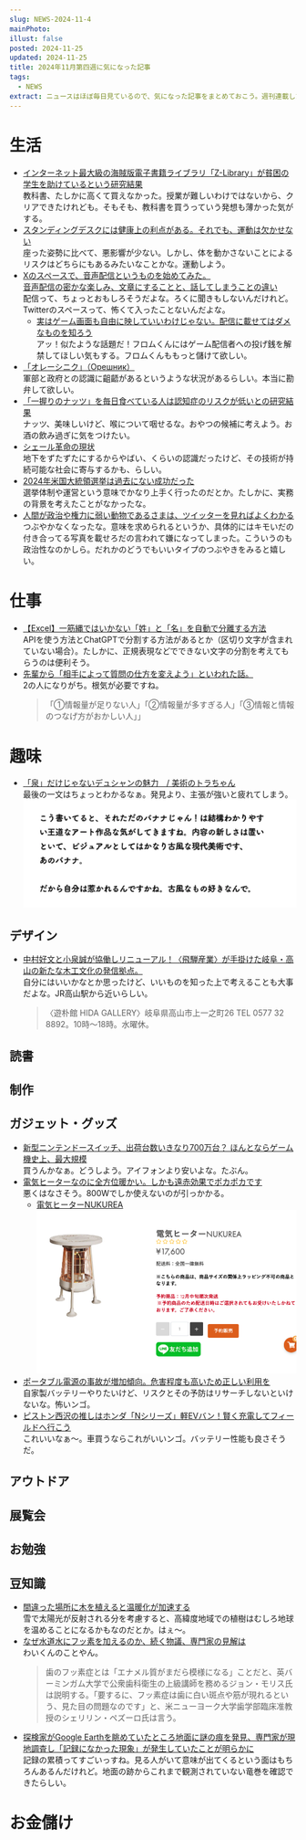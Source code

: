 ```yaml
---
slug: NEWS-2024-11-4
mainPhoto: 
illust: false
posted: 2024-11-25
updated: 2024-11-25
title: 2024年11月第四週に気になった記事
tags:
  - NEWS
extract: ニュースはほぼ毎日見ているので、気になった記事をまとめておこう。週刊連載したい。
---
```

# 生活

- [インターネット最大級の海賊版電子書籍ライブラリ「Z-Library」が貧困の学生を助けているという研究結果](https://gigazine.net/news/20241122-z-library-poverty/)  
  教科書、たしかに高くて買えなかった。授業が難しいわけではないから、クリアできたけれども。そもそも、教科書を買うっていう発想も薄かった気がする。
- [スタンディングデスクには健康上の利点がある。それでも、運動は欠かせない](https://wired.jp/article/standing-desk-health-benefits/)  
  座った姿勢に比べて、悪影響が少ない。しかし、体を動かさないことによるリスクはどちらにもあるみたいなことかな。運動しよう。
- [Xのスペースで、音声配信というものを始めてみた。](https://blog.tinect.jp/?p=88267)  
  [音声配信の密かな楽しみ、文章にすることと、話してしまうことの違い](https://goldhead.hatenablog.com/entry/2024/11/21/162008)  
  配信って、ちょっとおもしろそうだよな。ろくに聞きもしないんだけれど。Twitterのスペースって、怖くて入ったことないんだよな。
    - [実はゲーム画面も自由に映していいわけじゃない。配信に載せてはダメなものを知ろう](https://pc.watch.impress.co.jp/docs/column/haishin_shugyousou/1641328.html)  
      アッ！似たような話題だ！フロムくんにはゲーム配信者への投げ銭を解禁してほしい気もする。フロムくんももっと儲けて欲しい。
- [「オレーシニク」（Орешник）](http://finalvent.cocolog-nifty.com/fareastblog/2024/11/post-57d24a.html)  
  軍部と政府との認識に齟齬があるというような状況があるらしい。本当に勘弁して欲しい。
- [「一握りのナッツ」を毎日食べている人は認知症のリスクが低いとの研究結果](https://gigazine.net/news/20241123-eating-nuts-lower-risk-dementia/)  
  ナッツ、美味しいけど、喉について咽せるな。おやつの候補に考えよう。お酒の飲み過ぎに気をつけたい。
- [シェール革命の現状](http://finalvent.cocolog-nifty.com/fareastblog/2024/11/post-258d01.html)  
  地下をずたずたにするからやばい、くらいの認識だったけど、その技術が持続可能な社会に寄与するかも、らしい。
- [2024年米国大統領選挙は過去にない成功だった](http://finalvent.cocolog-nifty.com/fareastblog/2024/11/post-f65a1a.html)  
  選挙体制や運営という意味でかなり上手く行ったのだとか。たしかに、実務の背景を考えたことがなかったな。
- [人間が政治や権力に弱い動物であるさまは、ツイッターを見ればよくわかる](https://p-shirokuma.hatenadiary.com/entry/20241128/1732798800)  
  つぶやかなくなったな。意味を求められるというか、具体的にはキモいだの付き合ってる写真を載せろだの言われて嫌になってしまった。こういうのも政治性なのかしら。だれかのどうでもいいタイプのつぶやきをみると嬉しい。

# 仕事

- [【Excel】一筋縄ではいかない「姓」と「名」を自動で分離する方法](https://atmarkit.itmedia.co.jp/ait/articles/2411/25/news020.html)  
  APIを使う方法とChatGPTで分割する方法があるとか（区切り文字が含まれていない場合）。たしかに、正規表現などでできない文字の分割を考えてもらうのは便利そう。
- [先輩から「相手によって質問の仕方を変えよう」といわれた話。](https://blog.tinect.jp/?p=88314)  
  2の人になりがち。根気が必要ですね。  
  > 「①情報量が足りない人」「②情報量が多すぎる人」「③情報と情報のつなげ方がおかしい人」」

# 趣味

- [「泉」だけじゃないデュシャンの魅力　/ 美術のトラちゃん](https://www.cinra.net/article/202411-bijyutsunotorachan71_htrmmcl)  
  最後の一文はちょっとわかるなぁ。発見より、主張が強いと疲れてしまう。  
  ![古風なもの好きなんで。](../../images/news/2024-11-25-NEWS/02.png)

## デザイン

- [中村好文と小泉誠が協働しリニューアル！〈飛騨産業〉が手掛けた岐阜・高山の新たな木工文化の発信拠点。](https://casabrutus.com/categories/design/428699)  
  自分にはいいかなとか思ったけど、いいものを知った上で考えることも大事だよな。JR高山駅から近いらしい。  
  > 〈遊朴館 HIDA GALLERY〉岐阜県高山市上一之町26 TEL 0577 32 8892。10時〜18時。水曜休。

## 読書

## 制作

## ガジェット・グッズ

- [新型ニンテンドースイッチ、出荷台数いきなり700万台？ ほんとならゲーム機史上、最大規模](https://www.gizmodo.jp/2024/11/new-nintendo-switch-shipment-forecast.html)  
  買うんかなぁ。どうしよう。アイフォンより安いよな。たぶん。
- [電気ヒーターなのに全方位暖かい。しかも遠赤効果でポカポカです](https://www.goodspress.jp/news/642042/2/)  
  悪くはなさそう。800Wでしか使えないのが引っかかる。  
  - [電気ヒーターNUKUREA](https://niplux.jp/products/electric-heater-nukurea?srsltid=AfmBOoot3PzMZuI6daJdSZURIQQtdnskp85JgJY-ZcfdOSDtL-tbEvMg)
    ![電気ヒーターNUKUREA](../../images/news/2024-11-25-NEWS/01.png)
- [ポータブル電源の事故が増加傾向。危害程度も高いため正しい利用を](https://pc.watch.impress.co.jp/docs/news/1643631.html)  
  自家製バッテリーやりたいけど、リスクとその予防はリサーチしないといけないな。怖いンゴ。
- [ピストン西沢の推しはホンダ「Nシリーズ」軽EVバン！賢く充電してフィールドへ行こう](https://www.bepal.net/archives/490686)  
  これいいなぁ〜。車買うならこれがいいンゴ。バッテリー性能も良さそうだ。
## アウトドア

## 展覧会

## お勉強

## 豆知識

- [間違った場所に木を植えると温暖化が加速する](https://www.gizmodo.jp/2024/11/planting-trees-in-the-wrong-places-accelerates-global-warming.html)  
  雪で太陽光が反射される分を考慮すると、高緯度地域での植樹はむしろ地球を温めることになるかもなのだとか。はぇ〜。
- [なぜ水道水にフッ素を加えるのか、続く物議、専門家の見解は](https://natgeo.nikkeibp.co.jp/atcl/news/24/112700643/?rss)  
  わいくんのことやん。  
  > 歯のフッ素症とは「エナメル質がまだら模様になる」ことだと、英バーミンガム大学で公衆歯科衛生の上級講師を務めるジョン・モリス氏は説明する。「要するに、フッ素症は歯に白い斑点や筋が現れるという、見た目の問題なのです」と、米ニューヨーク大学歯学部臨床准教授のシェリリン・ペズーロ氏は言う。
- [探検家がGoogle Earthを眺めていたところ地面に謎の痕を発見、専門家が現地調査し「記録になかった現象」が発生していたことが明らかに](https://gigazine.net/news/20241201-satellite-imagery-google-earth-mysterious-scar/)  
  記録の累積ってすごいっすね。見る人がいて意味が出てくるという面はもちろんあるんだけれど。地面の跡からこれまで観測されていない竜巻を確認できたらしい。
# お金儲け